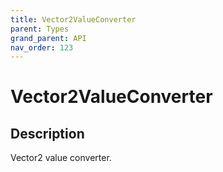 ```yaml
---
title: Vector2ValueConverter
parent: Types
grand_parent: API
nav_order: 123
---
```


# Vector2ValueConverter

## Description

Vector2 value converter.
